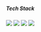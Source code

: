 
<p align="center">
  


</p>

<h5 align="center">Tech Stack</h5>
<p align="center">
  <img src="https://img.shields.io/badge/Swift-FA7343?style=flat-square&logo=Swift&logoColor=white"/>
  <img src="https://img.shields.io/badge/iOS-185dcc?style=flat-square&logo=Apple&logoColor=white"/>
  <img src="https://img.shields.io/badge/Xcode-42addb?style=flat-square&logo=Xcode&logoColor=white"/>
  <img src="https://img.shields.io/badge/Git-F05032?style=flat-square&logo=Git&logoColor=white"/>
</p>


